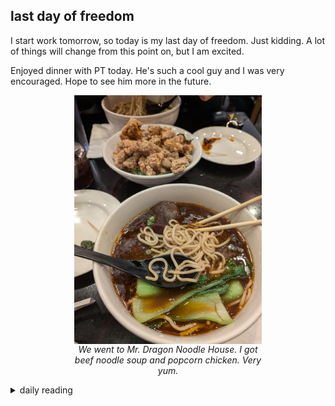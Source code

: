 ## last day of freedom

I start work tomorrow, so today is my last day of freedom. Just kidding. A lot of things will change from this point on, but I am excited.

Enjoyed dinner with PT today. He's such a cool guy and I was very encouraged. Hope to see him more in the future.

<figure>
    <img src="/images/2025/2025-03/2025-03-06-last-day-of-freedom/dinner.jpg" alt="beef noodle soup and popcorn chicken" width="300" style="display: block; margin: auto;">
    <figcaption style="display: block; margin: auto; text-align: center; width: 300px;">
        <i>We went to Mr. Dragon Noodle House. I got beef noodle soup and popcorn chicken. Very yum.</i>
    </figcaption>
</figure>

<details markdown="1">
<summary>daily reading</summary>

| {{ page.date | date: "%B %-d, %Y" }} |
| :-------------: |
| [1 Sam. 28; 1 Cor. 9; Ezek. 7; Ps. 45]({% link _Bible/Bible-year-1.md %}) |
| [BC 14-15; HC 40-44; CD II: Art. 4-7]({% link _three_forms/three-forms-month-2.md %}) |
| [The Nicene Creed](https://threeforms.org/the-nicene-creed/) |

</details>